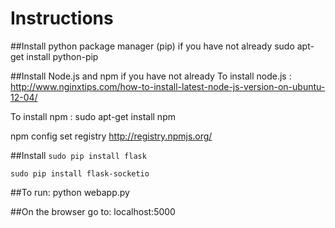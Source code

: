 Instructions
============
##Install python package manager (pip) if you have not already
sudo apt-get install python-pip

##Install Node.js and npm if you have not already
To install node.js : http://www.nginxtips.com/how-to-install-latest-node-js-version-on-ubuntu-12-04/

To install npm : sudo apt-get install npm

npm config set registry http://registry.npmjs.org/

##Install
`sudo pip install flask`

`sudo pip install flask-socketio`



##To run:
	python webapp.py

##On the browser go to:
	localhost:5000
